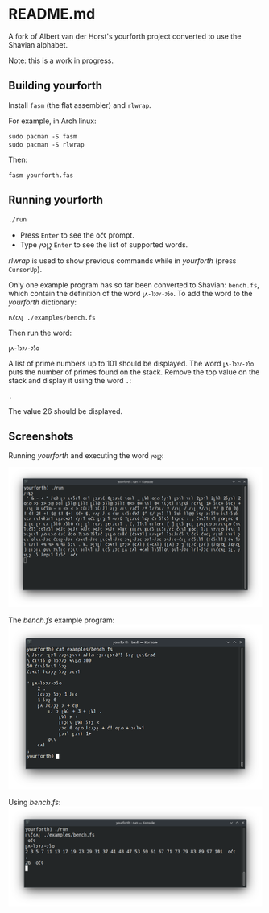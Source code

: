 # README.md

A fork of Albert van der Horst's yourforth project converted to use the Shavian alphabet.

Note: this is a work in progress.

## Building yourforth

Install `fasm` (the flat assembler) and `rlwrap`.

For example, in Arch linux:
```
sudo pacman -S fasm
sudo pacman -S rlwrap
```

Then:
```
fasm yourforth.fas
```

## Running yourforth

```
./run
```

- Press `Enter` to see the 𐑴𐑒𐑱 prompt.
- Type 𐑢𐑻𐑛𐑟 `Enter` to see the list of supported words.

*rlwrap* is used to show previous commands while in *yourforth* (press `CursorUp`).

Only one example program has so far been converted to Shavian: `bench.fs`, which contain the definition of the word  `𐑛𐑵-𐑐𐑮𐑲𐑥-𐑲𐑕𐑴`. To add the word to the *yourforth* dictionary:
```
𐑦𐑯𐑒𐑤𐑵𐑛 ./examples/bench.fs
```
Then run the word:
```
𐑛𐑵-𐑐𐑮𐑲𐑥-𐑲𐑕𐑴
```
A list of prime numbers up to 101 should be displayed. The word `𐑛𐑵-𐑐𐑮𐑲𐑥-𐑲𐑕𐑴` puts the number of primes found on the stack. Remove the top value on the stack and display it using the word `.`:
```
.
```
The value 26 should be displayed.

## Screenshots

Running *yourforth* and executing the word `𐑢𐑻𐑛𐑟`:

![List of yourforth words](images/words.png)

The *bench.fs* example program:
![bench.fs](images/bench_fs.png)

Using *bench.fs*:
![Run 𐑛𐑵-𐑐𐑮𐑲𐑥-𐑲𐑕](images/bench_fs_run.png)
